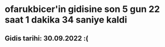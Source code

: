 # ofarukbicer'in gidisine son 5 gun 22 saat 1 dakika 34 saniye kaldi

## Gidis tarihi: 30.09.2022 :(